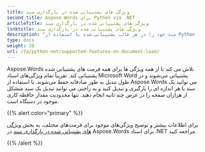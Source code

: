 ```yaml
---
title: ویژگی های پشتیبانی شده در بارگذاری سند
second_title: Aspose.Words برای Python via .NET
articleTitle: ویژگی های پشتیبانی شده در بارگذاری سند
linktitle: ویژگی های پشتیبانی شده در بارگذاری سند
description: "سند خود را در هر قالب پشتیبانی شده با استفاده از Python بارگیری کنید. یک سند با هر اندازه ای را وارد و تبدیل کنید."
type: docs
weight: 20
url: /fa/python-net/supported-features-on-document-load/
---
```


Aspose.Words تلاش می کند تا از همه ویژگی ها برای همه فرمت های پشتیبانی شده پشتیبانی کند. تقریباً تمام ویژگی‌های اسناد Microsoft Word پشتیبانی می‌شوند و در طول تبدیل به طور صادقانه حفظ می‌شوند. با استفاده از Aspose.Words می توانید یک سند با هر اندازه ای را بارگیری و تبدیل کنید و به راحتی می توانید تبدیل یک سند متشکل از هزاران صفحه را در عرض چند ثانیه انجام دهید. تنها محدودیت مقدار حافظه کاری موجود در دستگاه است.

{{% alert color="primary" %}}

برای اطلاعات بیشتر و توضیح ویژگی‌های موجود برای فرمت‌های مختلف، به بخش [ویژگی های پشتیبانی شده در بارگذاری سند](/words/fa/net/supported-features-on-document-load/) در Aspose.Words برای اسناد .NET مراجعه کنید.

{{% /alert %}}